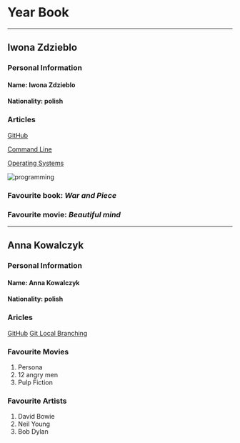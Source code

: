 #  Year Book
------------
## Iwona Zdzieblo

### Personal Information
#### Name: Iwona Zdzieblo
#### Nationality: polish

### Articles

[GitHub](www.github.com )

[Command Line](https://en.wikipedia.org/wiki/Command-line_interface)

[Operating Systems](https://en.wikipedia.org/wiki/Operating_system#:~:text=An%20operating%20system%20(OS)%20is,common%20services%20for%20computer%20programs.&text=Operating%20systems%20are%20found%20on,to%20web%20servers%20and%20supercomputers)

![programming](https://upload.wikimedia.org/wikipedia/commons/3/39/C_Hello_World_Program.png)


### Favourite book: _War and Piece_

### Favourite movie: _Beautiful mind_
-------------
## Anna Kowalczyk

### Personal Information
#### Name: Anna Kowalczyk
#### Nationality: polish

### Aricles
[GitHub](www.github.com )
[Git Local Branching](https://git-scm.com/docs/git-commit)

### Favourite Movies
1. Persona
2. 12 angry men
3. Pulp Fiction

### Favourite Artists
1. David Bowie
2. Neil Young
3. Bob Dylan